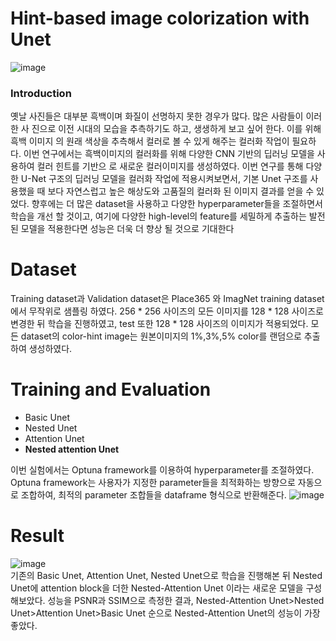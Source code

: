 # Hint-based image colorization with Unet

![image](https://user-images.githubusercontent.com/75998991/143178910-e05c7560-5c80-4699-95b0-e25ea6a307c0.png)

### Introduction
옛날 사진들은 대부분 흑백이며 화질이 선명하지 못한 경우가 많다. 많은 사람들이 이러한 사
진으로 이전 시대의 모습을 추측하기도 하고, 생생하게 보고 싶어 한다. 이를 위해 흑백 이미지
의 원래 색상을 추측해서 컬러로 볼 수 있게 해주는 컬러화 작업이 필요하다. 이번 연구에서는 
흑백이미지의 컬러화를 위해 다양한 CNN 기반의 딥러닝 모델을 사용하여 컬러 힌트를 기반으
로 새로운 컬러이미지를 생성하였다. 이번 연구를 통해 다양한 U-Net 구조의 딥러닝 모델을 컬러화 작업에 적용시켜보면서, 기본 Unet 
구조를 사용했을 때 보다 자연스럽고 높은 해상도와 고품질의 컬러화 된 이미지 결과를 얻을 수 있
었다. 향후에는 더 많은 dataset을 사용하고 다양한 hyperparameter들을 조절하면서 학습을 개선
할 것이고, 여기에 다양한 high-level의 feature를 세밀하게 추출하는 발전된 모델을 적용한다면 성능은 더욱 더 향상 될 것으로 기대한다


# Dataset
Training dataset과 Validation dataset은 Place365 와 ImagNet training dataset에서 무작위로 샘플링
하였다. 256 * 256 사이즈의 모든 이미지를 128 * 128 사이즈로 변경한 뒤 학습을 진행하였고, test 또한 
128 * 128 사이즈의 이미지가 적용되었다. 모든 dataset의 color-hint image는 원본이미지의 1%,3%,5% 
color를 랜덤으로 추출하여 생성하였다.

# Training and Evaluation
- Basic Unet
- Nested Unet
- Attention Unet
- **Nested attention Unet**

이번 실험에서는 Optuna framework를 이용하여 hyperparameter를 조절하였다. Optuna framework는 
사용자가 지정한 parameter들을 최적화하는 방향으로 자동으로 조합하여, 최적의 parameter 조합들을 
dataframe 형식으로 반환해준다. 
![image](https://user-images.githubusercontent.com/75998991/143179340-36a6ab61-30e0-4c5c-9085-67136bac9131.png)

# Result
![image](https://user-images.githubusercontent.com/75998991/143179415-cc7aeb60-2c51-4e10-b973-6e905b24c50b.png)  
기존의 Basic Unet, Attention Unet, Nested Unet으로 학습을 진행해본 뒤 Nested Unet에 attention 
block을 더한 Nested-Attention Unet 이라는 새로운 모델을 구성해보았다. 성능을 PSNR과 SSIM으로 
측정한 결과, Nested-Attention Unet>Nested Unet>Attention Unet>Basic Unet 순으로 
Nested-Attention Unet의 성능이 가장 좋았다.
